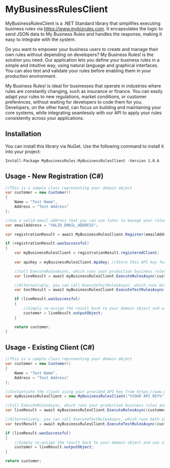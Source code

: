 ﻿# MyBusinessRulesClient

MyBusinessRulesClient is a .NET Standard library that simplifies executing business rules via https://www.mybizrules.com. It encapsulates the logic to send JSON data to My Business Rules and handles the response, making it easy to integrate with the system.

Do you want to empower your business users to create and manage their own rules without depending on developers? My Business Rules! is the solution you need. Our application lets you define your business rules in a simple and intuitive way, using natural language and graphical interfaces. You can also test and validate your rules before enabling them in your production environment.

My Business Rules! is ideal for businesses that operate in industries where rules are constantly changing, such as insurance or finance. You can easily adapt your rules to new regulations, market conditions, or customer preferences, without waiting for developers to code them for you. Developers, on the other hand, can focus on building and maintaining your core systems, while integrating seamlessly with our API to apply your rules consistently across your applications.

## Installation

You can install this library via NuGet. Use the following command to install it into your project:

```shell
Install-Package MyBusinessRules.MyBusinessRulesClient -Version 1.0.6
```

## Usage - New Registration (C#)

```csharp
//This is a sample class representing your domain object
var customer = new Customer()
{
    Name = "Test Name",
    Address = "Test Address"
};

//Use a valid email address that you can use later to manage your rules https://www.mybizrules.com
var emailAddress = "VALID_EMAIL_ADDRESS";

var registrationResult = await MyBusinessRulesClient.Register(emailAddress);

if (registrationResult.wasSuccessful)
{
    var myBusinessRulesClient = registrationResult.registeredClient;
    
    var apiKey = myBusinessRulesClient.ApiKey; //Store this API key for use later on

    //Call ExecuteRulesAsync, which runs your production business rules and returns an updated version of your domain object
    var liveResult = await myBusinessRulesClient.ExecuteRulesAsync(customer);

    //Alternatively, you can call ExecuteTestRulesAsync, which runs both your test and production rules
    var testResult = await myBusinessRulesClient.ExecuteTestRulesAsync(customer);

    if (liveResult.wasSuccessful)
    {
        //Simply re-assign the result back to your domain object and use it normally
        customer = liveResult.outputObject;
    }

    return customer;
}

```

## Usage - Existing Client (C#)

```csharp
//This is a sample class representing your domain object
var customer = new Customer()
{
    Name = "Test Name",
    Address = "Test Address"
};

//Instantiate the client using your provided API key from https://www.mybizrules.com
var myBusinessRulesClient = new MyBusinessRulesClient("%YOUR API KEY%");

//Call ExecuteRulesAsync, which runs your production business rules and returns an updated version of your domain object
var liveResult = await myBusinessRulesClient.ExecuteRulesAsync(customer);

//Alternatively, you can call ExecuteTestRulesAsync, which runs both your test and production rules
var testResult = await myBusinessRulesClient.ExecuteTestRulesAsync(customer);

if (liveResult.wasSuccessful)
{
    //Simply re-assign the result back to your domain object and use it normally
    customer = liveResult.outputObject;
}

return customer;
```